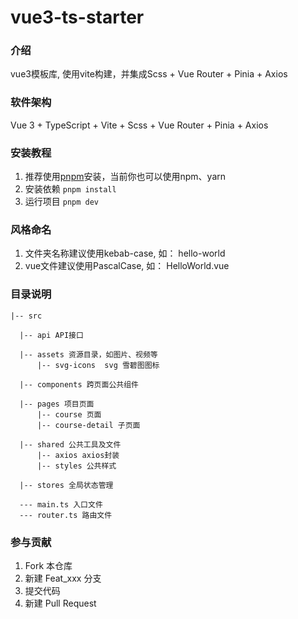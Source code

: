 # vue3-ts-starter

### 介绍
vue3模板库, 使用vite构建，并集成Scss + Vue Router + Pinia + Axios

### 软件架构
Vue 3 + TypeScript + Vite + Scss + Vue Router + Pinia + Axios

### 安装教程
1. 推荐使用[pnpm](https://pnpm.io/installation)安装，当前你也可以使用npm、yarn
2. 安装依赖 ```pnpm install```
3. 运行项目 ```pnpm dev```


### 风格命名
1. 文件夹名称建议使用kebab-case, 如： hello-world
2. vue文件建议使用PascalCase, 如： HelloWorld.vue

### 目录说明
```
|-- src

  |-- api API接口

  |-- assets 资源目录，如图片、视频等
      |-- svg-icons  svg 雪碧图图标

  |-- components 跨页面公共组件

  |-- pages 项目页面
      |-- course 页面
      |-- course-detail 子页面

  |-- shared 公共工具及文件
      |-- axios axios封装
      |-- styles 公共样式

  |-- stores 全局状态管理

  --- main.ts 入口文件
  --- router.ts 路由文件
```

### 参与贡献
1.  Fork 本仓库
2.  新建 Feat_xxx 分支
3.  提交代码
4.  新建 Pull Request
